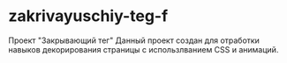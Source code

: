 # zakrivayuschiy-teg-f
Проект "Закрывающий тег"
Данный проект создан для отработки навыков декорирования страницы с использлванием CSS и анимаций. 

